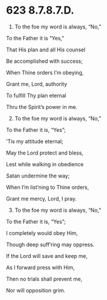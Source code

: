 # 623 8.7.8.7.D.

1.  To the foe my word is always, “No,”

To the Father it is “Yes,”

That His plan and all His counsel

Be accomplished with success;

When Thine orders I’m obeying,

Grant me, Lord, authority

To fulfill Thy plan eternal

Thru the Spirit’s power in me.

2.  To the foe my word is always, “No,”

To the Father it is, “Yes”;

’Tis my attitude eternal;

May the Lord protect and bless,

Lest while walking in obedience

Satan undermine the way;

When I’m list’ning to Thine orders,

Grant me mercy, Lord, I pray.

3.  To the foe my word is always, “No,”

To the Father it is, “Yes”;

I completely would obey Him,

Though deep suff’ring may oppress.

If the Lord will save and keep me,

As I forward press with Him,

Then no trials shall prevent me,

Nor will opposition grim.

